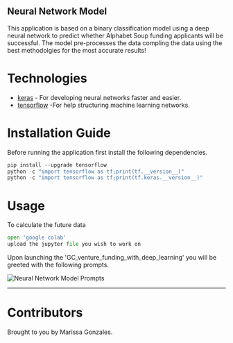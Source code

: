 ## Neural Network Model
This application is based on a binary classification model using a deep neural network to predict whether Alphabet Soup funding applicants will be successful. The model pre-processes the data compling the data using the best methodolgies for the most accurate results!
# Technologies
* [keras](https://keras.io/about/) - For developing neural networks faster and easier.
* [tensorflow](https://www.tensorflow.org/) -For help structuring machine learning networks.

# Installation Guide
Before running the application first install the following dependencies.
```python
pip install --upgrade tensorflow
python -c "import tensorflow as tf;print(tf.__version__)"
python -c "import tensorflow as tf;print(tf.keras.__version__)"
```
# Usage
To calculate the future data 
```python
open 'google colab'
upload the jupyter file you wish to work on
```
Upon launching the 'GC_venture_funding_with_deep_learning' you will be greeted with the following prompts.

![Neural Network Model Prompts](Images/network-model-prompts.png)


---

# Contributors
Brought to you by Marissa Gonzales.
